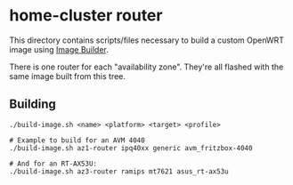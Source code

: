 # home-cluster router

This directory contains scripts/files necessary to build a custom OpenWRT image using [Image Builder][].

There is one router for each "availability zone". They're all flashed with the same image built from this tree.

## Building

```
./build-image.sh <name> <platform> <target> <profile>

# Example to build for an AVM 4040
./build-image.sh az1-router ipq40xx generic avm_fritzbox-4040

# And for an RT-AX53U:
./build-image.sh az3-router ramips mt7621 asus_rt-ax53u
```

[Image Builder]: https://openwrt.org/docs/guide-user/additional-software/imagebuilder
